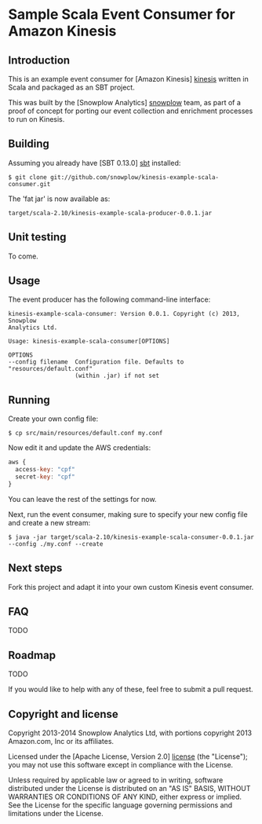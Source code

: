 # Sample Scala Event Consumer for Amazon Kinesis

## Introduction

This is an example event consumer for [Amazon Kinesis] [kinesis]
written in Scala and packaged as an SBT project.

This was built by the [Snowplow Analytics] [snowplow] team,
as part of a proof of concept for porting our event collection and
enrichment processes to run on Kinesis.

## Building

Assuming you already have [SBT 0.13.0] [sbt] installed:

    $ git clone git://github.com/snowplow/kinesis-example-scala-consumer.git
    
The 'fat jar' is now available as:

    target/scala-2.10/kinesis-example-scala-producer-0.0.1.jar

## Unit testing

To come.

## Usage

The event producer has the following command-line interface:

```
kinesis-example-scala-consumer: Version 0.0.1. Copyright (c) 2013, Snowplow
Analytics Ltd.

Usage: kinesis-example-scala-consumer[OPTIONS]

OPTIONS
--config filename  Configuration file. Defaults to "resources/default.conf"
                   (within .jar) if not set
```

## Running

Create your own config file:

    $ cp src/main/resources/default.conf my.conf

Now edit it and update the AWS credentials:

```js
aws {
  access-key: "cpf"
  secret-key: "cpf"
}
```

You can leave the rest of the settings for now.

Next, run the event consumer, making sure to specify your new config file and
create a new stream:

    $ java -jar target/scala-2.10/kinesis-example-scala-consumer-0.0.1.jar --config ./my.conf --create 

## Next steps

Fork this project and adapt it into your own custom Kinesis event consumer.

## FAQ

TODO

## Roadmap

TODO

If you would like to help with any of these, feel free to submit a pull request.

## Copyright and license

Copyright 2013-2014 Snowplow Analytics Ltd, with portions copyright
2013 Amazon.com, Inc or its affiliates.

Licensed under the [Apache License, Version 2.0] [license] (the "License");
you may not use this software except in compliance with the License.

Unless required by applicable law or agreed to in writing, software
distributed under the License is distributed on an "AS IS" BASIS,
WITHOUT WARRANTIES OR CONDITIONS OF ANY KIND, either express or implied.
See the License for the specific language governing permissions and
limitations under the License.

[kinesis]: http://aws.amazon.com/kinesis/
[snowplow]: http://snowplowanalytics.com
[sbt]: http://typesafe.artifactoryonline.com/typesafe/ivy-releases/org.scala-sbt/sbt-launch/0.13.0/sbt-launch.jar

[kinesis-ui]: https://console.aws.amazon.com/kinesis/?

[license]: http://www.apache.org/licenses/LICENSE-2.0
